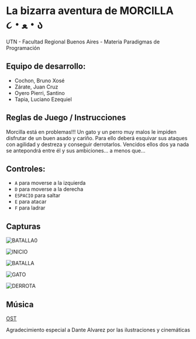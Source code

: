 #  La bizarra aventura de MORCILLA ૮・ﻌ・ა

UTN - Facultad Regional Buenos Aires - Materia Paradigmas de Programación



## Equipo de desarrollo: 

- Cochon, Bruno Xosé
- Zárate, Juan Cruz
- Oyero Pierri, Santino
- Tapia, Luciano Ezequiel



## Reglas de Juego / Instrucciones

Morcilla está en problemas!!! Un gato y un perro muy malos le impiden disfrutar de un buen asado y cariño. Para ello deberá esquivar sus ataques con agilidad y destreza y conseguir derrotarlos. Vencidos ellos dos ya nada se antepondrá entre él y sus ambiciones... a menos que...



## Controles:

- `A` para moverse a la izquierda
- `D` para moverse a la derecha
- `ESPACIO` para saltar
- `E` para atacar
- `F` para ladrar



## Capturas 

![BATALLA0](https://github.com/user-attachments/assets/99cd9497-afeb-4b65-b0e9-273d2820a460)

![INICIO](https://github.com/user-attachments/assets/0e39d41f-4bdb-4081-b642-2c68571b58f9)

![BATALLA](https://github.com/user-attachments/assets/9ae996ce-11dc-44ba-8994-4e84c1d44993)

![GATO](https://github.com/user-attachments/assets/5ea6682f-a9d7-49d7-808c-df8714d8b9cf)

![DERROTA](https://github.com/user-attachments/assets/fc89fc21-7bfc-4112-a514-43d124f69294)

## Música
[OST](https://youtu.be/uviYiDG_0J0?si=CHlKJ6qIezTSiG3O)

Agradecimiento especial a Dante Alvarez por las ilustraciones y cinemáticas

